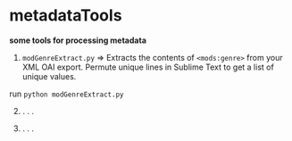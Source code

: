 # metadataTools #

**some tools for processing metadata**


1.   `modGenreExtract.py` => Extracts the contents of `<mods:genre>` from your XML OAI export. Permute unique lines in Sublime Text to get a list of unique values. 


run `python modGenreExtract.py`


2.  . . . 

3.  . . . 





